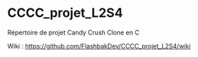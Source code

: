 # CCCC_projet_L2S4
Répertoire de projet Candy Crush Clone en C

Wiki : https://github.com/FlashbakDev/CCCC_projet_L2S4/wiki
